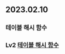 ## 2023.02.10
### 테이블 해시 함수

### Lv2 [테이블 해시 함수](https://school.programmers.co.kr/learn/courses/30/lessons/147354)
